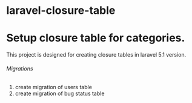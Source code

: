# laravel-closure-table
Setup closure table for categories.
==================================

This project is designed for creating closure tables in laravel 5.1 version. 
###### Migrations
  1. create migration of users table
  2. create migration of bug status table
